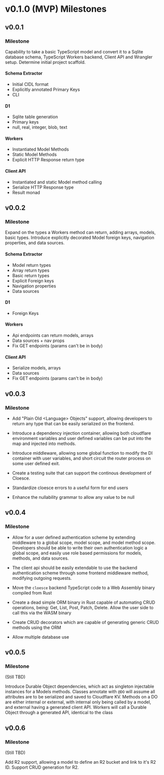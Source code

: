 # v0.1.0 (MVP) Milestones

## v0.0.1

### Milestone

Capability to take a basic TypeScript model and convert it to a Sqlite database schema, TypeScript Workers backend, Client API and Wrangler setup. Determine initial project scaffold.

#### Schema Extractor

- Initial CIDL format
- Explicitly annotated Primary Keys
- CLI

#### D1

- Sqlite table generation
- Primary keys
- null, real, integer, blob, text

#### Workers

- Instantiated Model Methods
- Static Model Methods
- Explicit HTTP Response return type

#### Client API

- Instantiated and static Model method calling
- Serialize HTTP Response type
- Result monad

## v0.0.2

### Milestone

Expand on the types a Workers method can return, adding arrays, models, basic types.
Introduce explicitly decorated Model foreign keys, navigation properties, and data sources.

#### Schema Extractor

- Model return types
- Array return types
- Basic return types
- Explicit Foreign keys
- Navigation properties
- Data sources

#### D1

- Foreign Keys

#### Workers

- Api endpoints can return models, arrays
- Data sources + nav props
- Fix GET endpoints (params can't be in body)

#### Client API

- Serialize models, arrays
- Data sources
- Fix GET endpoints (params can't be in body)

## v0.0.3

### Milestone

- Add "Plain Old \<Language\> Objects" support, allowing developers to return any type that can be easily serialized on the frontend.

- Introduce a dependency injection container, allowing both cloudflare environment variables and user defined variables can be put into the map and injected into methods.

- Introduce middleware, allowing some global function to modify the DI container with user variables, and short circuit the router process on some user defined exit.

- Create a testing suite that can support the continous development of Cloesce.

- Standardize cloesce errors to a useful form for end users

- Enhance the nullability grammar to allow any value to be null

## v0.0.4

### Milestone

- Allow for a user defined authentication scheme by extending middleware to a global scope, model scope, and model method scope. Developers should be able to write their own authentication logic a global scope, and easily use role based permissions for models, methods, and data sources.

- The client api should be easily extendable to use the backend authentication scheme through some frontend middleware method, modifying outgoing requests.

- Move the `cloesce` backend TypeScript code to a Web Assembly binary compiled from Rust

- Create a dead simple ORM binary in Rust capable of automating CRUD operations, being: Get, List, Post, Patch, Delete. Allow the user side to call this via the WASM binary

- Create CRUD decorators which are capable of generating generic CRUD methods using the ORM

- Allow multiple database use

## v0.0.5

### Milestone

(Still TBD)

Introduce Durable Object dependencies, which act as singleton injectable instances for a Models methods. Classes annotate with `@DO` will assume all attributes are to be serialized and saved to Cloudflare KV. Methods on a DO are either internal or external, with internal only being called by a model, and external having a generated client API. Workers will call a Durable Object through a generated API, identical to the class

## v0.0.6

### Milestone

(Still TBD)

Add R2 support, allowing a model to define an R2 bucket and link to it's R2 ID. Support CRUD generation for R2.
